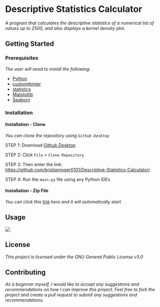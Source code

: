 # Descriptive Statistics Calculator

*A program that calculates the descriptive statistics of a numerical list of values up to 2500, and also displays a kernel density plot.*

## Getting Started

### Prerequisites

*The user will need to install the following:*
- [Python](https://www.python.org/downloads/)
- [customtkinter](https://pypi.org/project/customtkinter/0.3/)
- [statistics](https://pypi.org/project/statistics/)
- [Matplotlib](https://pypi.org/project/matplotlib/)
- [Seaborn](https://pypi.org/project/seaborn/)

### Installation

#### Installation - Clone
*You can clone the repository using ```Github Desktop```*

STEP 1: Download [Github Desktop](https://desktop.github.com)

STEP 2: Click ```File``` > ```Clone Repository```

STEP 3: Then enter the link: https://github.com/kristianroger0101/Descriptive-Statistics-Calculator/

STEP 4: Run the ```main.py``` file using any Python IDEs

#### Installation - Zip File
*You can click this [link](https://github.com/kristianroger0101/Descriptive-Statistics-Calculator/archive/refs/heads/main.zip) here and it will automatically start*

## Usage

![](https://github.com/kristianroger0101/Descriptive-Statistics-Calculator/blob/main/calculate_statistics/gifs/usage.gif)

## License
*This project is licensed under the GNU General Public License v3.0*

## Contributing

*As a beginner myself, I would like to accept any suggestions and recommendations on how I can improve this project. Feel free to fork the project and create a pull request to submit any suggestions and recommendations.*
